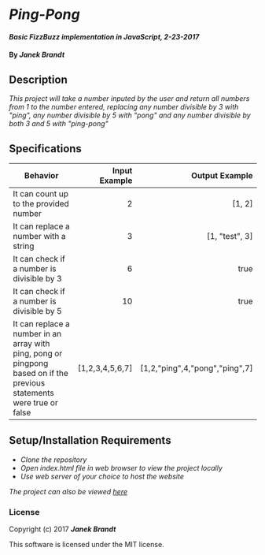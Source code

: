 # _Ping-Pong_

#### _Basic FizzBuzz implementation in JavaScript, 2-23-2017_

#### By _**Janek Brandt**_

## Description
_This project will take a number inputed by the user and return all numbers from 1 to the number entered, replacing any number divisible by 3 with "ping", any number divisible by 5 with "pong" and any number divisible by both 3 and 5 with "ping-pong"_


## Specifications

| Behavior                   | Input Example     | Output Example    |
| -------------------------- | -----------------:| -----------------:|
| It can count up to the provided number | 2 | [1, 2] |
| It can replace a number with a string | 3 | [1, "test", 3] |
| It can check if a number is divisible by 3 | 6 | true |
| It can check if a number is divisible by 5 | 10 | true |
| It can replace a number in an array with ping, pong or pingpong based on if the previous statements were true or false | [1,2,3,4,5,6,7] | [1,2,"ping",4,"pong","ping",7] |


## Setup/Installation Requirements

* _Clone the repository_
* _Open index.html file in web browser to view the project locally_
* _Use web server of your choice to host the website_

_The project can also be viewed [here](http://janek-b.github.io/ping-pong)_

### License

Copyright (c) 2017 **_Janek Brandt_**

This software is licensed under the MIT license.
